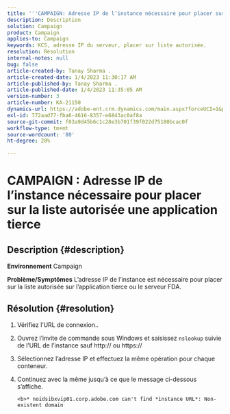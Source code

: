 ```yaml
---
title: '''CAMPAIGN: Adresse IP de l’instance nécessaire pour placer sur la liste autorisée l’application tierce'
description: Description
solution: Campaign
product: Campaign
applies-to: Campaign
keywords: KCS, adresse IP du serveur, placer sur liste autorisée.
resolution: Resolution
internal-notes: null
bug: false
article-created-by: Tanay Sharma .
article-created-date: 1/4/2023 11:30:17 AM
article-published-by: Tanay Sharma .
article-published-date: 1/4/2023 11:35:05 AM
version-number: 3
article-number: KA-21150
dynamics-url: https://adobe-ent.crm.dynamics.com/main.aspx?forceUCI=1&pagetype=entityrecord&etn=knowledgearticle&id=57c7d027-238c-ed11-81ac-6045bd006a22
exl-id: 772aad77-fba6-4616-8357-e6843ac0af8a
source-git-commit: f03a9d45b6c1c28e3b701f39f022d75180bcac0f
workflow-type: tm+mt
source-wordcount: '80'
ht-degree: 28%

---
```


# CAMPAIGN : Adresse IP de l’instance nécessaire pour placer sur la liste autorisée une application tierce

## Description {#description}

<b>Environnement</b>
Campaign


<b>Problème/Symptômes</b>
L’adresse IP de l’instance est nécessaire pour placer sur la liste autorisée sur l’application tierce ou le serveur FDA.


## Résolution {#resolution}


1. Vérifiez l’URL de connexion..
2. Ouvrez l’invite de commande sous Windows et saisissez `nslookup` suivie de l’URL de l’instance sauf http:// ou https://
3. Sélectionnez l’adresse IP et effectuez la même opération pour chaque conteneur.
4. Continuez avec la même jusqu’à ce que le message ci-dessous s’affiche.

   `<b>* noidsibxvip01.corp.adobe.com can't find *instance URL*: Non-existent domain`
